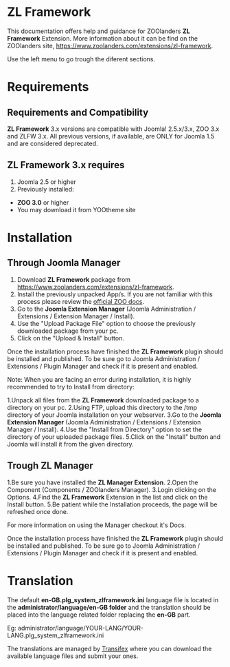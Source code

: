ZL Framework
============

This documentation offers help and guidance for ZOOlanders **ZL Framework** Extension. More information about it can be find on the ZOOlanders site, https://www.zoolanders.com/extensions/zl-framework.

Use the left menu to go trough the diferent sections.

Requirements
============

Requirements and Compatibility
------------------------------

**ZL Framework** 3.x versions are compatible with Joomla! 2.5.x/3.x, ZOO 3.x and ZLFW 3.x. All previous versions, if available, are ONLY for Joomla 1.5 and are considered deprecated.

ZL Framework 3.x requires
-------------------------

1. Joomla 2.5 or higher
2. Previously installed:

  * **ZOO 3.0** or higher
  * You may download it from YOOtheme site

Installation
============

Through Joomla Manager
----------------------

1. Download **ZL Framework** package from https://www.zoolanders.com/extensions/zl-framework.
2. Install the previously unpacked App/s. If you are not familiar with this process please review the [official ZOO docs](http://www.yootheme.com/zoo/documentation/getting-started/install-a-new-app).
3. Go to the **Joomla Extension Manager** (Joomla Administration / Extensions / Extension Manager / Install).
4. Use the "Upload Package File" option to choose the previously downloaded package from your pc.
5. Click on the "Upload & Install" button.

Once the installation process have finished the **ZL Framework** plugin should be installed and published. To be sure go to Joomla Administration / Extensions / Plugin Manager and check if it is present and enabled.

Note: When you are facing an error during installation, it is highly recommended to try to Install from directory:

1.Unpack all files from the **ZL Framework** downloaded package to a directory on your pc.
2.Using FTP, upload this directory to the /tmp directory of your Joomla installation on your webserver.
3.Go to the **Joomla Extension Manager** (Joomla Administration / Extensions / Extension Manager / Install).
4.Use the "Install from Directory" option to set the directory of your uploaded package files.
5.Click on the "Install" button and Joomla will install it from the given directory.

Trough ZL Manager
-----------------

1.Be sure you have installed the **ZL Manager Extension**.
2.Open the Component (Components / ZOOlanders Manager).
3.Login clicking on the Options.
4.Find the **ZL Framework** Extension in the list and click on the Install button.
5.Be patient while the Installation proceeds, the page will be refreshed once done.

For more information on using the Manager checkout it's Docs.

Once the installation process have finished the **ZL Framework** plugin should be installed and published. To be sure go to Joomla Administration / Extensions / Plugin Manager and check if it is present and enabled.



Translation
===========

The default **en-GB.plg_system_zlframework.ini** language file is located in the **administrator/language/en-GB folder** and the translation should be placed into the language related folder replacing the **en-GB** part.

Eg: administrator/language/YOUR-LANG/YOUR-LANG.plg_system_zlframework.ini

The translations are managed by [Transifex](https://www.transifex.com/projects/p/zoolanders/) where you can download the available language files and submit your ones.